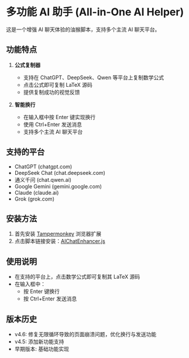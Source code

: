 # 多功能 AI 助手 (All-in-One AI Helper)

这是一个增强 AI 聊天体验的油猴脚本，支持多个主流 AI 聊天平台。

## 功能特点

1. **公式复制器**
   - 支持在 ChatGPT、DeepSeek、Qwen 等平台上复制数学公式
   - 点击公式即可复制 LaTeX 源码
   - 提供复制成功的视觉反馈

2. **智能换行**
   - 在输入框中按 Enter 键实现换行
   - 使用 Ctrl+Enter 发送消息
   - 支持多个主流 AI 聊天平台

## 支持的平台

- ChatGPT (chatgpt.com)
- DeepSeek Chat (chat.deepseek.com)
- 通义千问 (chat.qwen.ai)
- Google Gemini (gemini.google.com)
- Claude (claude.ai)
- Grok (grok.com)

## 安装方法

1. 首先安装 [Tampermonkey](https://www.tampermonkey.net/) 浏览器扩展
2. 点击脚本链接安装：[AIChatEnhancer.js](AIChatEnhancer.js)

## 使用说明

- 在支持的平台上，点击数学公式即可复制其 LaTeX 源码
- 在输入框中：
  - 按 Enter 键换行
  - 按 Ctrl+Enter 发送消息

## 版本历史

- v4.6: 修复无限循环导致的页面崩溃问题，优化换行与发送功能
- v4.5: 添加新功能支持
- 早期版本: 基础功能实现 
